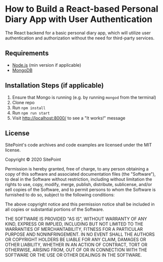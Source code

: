 # How to Build a React-based Personal Diary App with User Authentication

The React backend for a basic personal diary app, which will utilize user authentication and authorization without the need for third-party services.

## Requirements

* [Node.js](http://nodejs.org/) (min version if applicable)
* [MongoDB](https://www.mongodb.org/)

## Installation Steps (if applicable)

1. Ensure that Mongo is running (e.g. by running `mongod` from the terminal)
2. Clone repo
2. Run `npm install`
3. Run `npm run start`
4. Visit <http://localhost:8000/> to see a "It works!" message

## License

SitePoint's code archives and code examples are licensed under the MIT license.

Copyright © 2020 SitePoint

Permission is hereby granted, free of charge, to any person obtaining a copy of this software and associated documentation files (the "Software"), to deal in the Software without restriction, including without limitation the rights to use, copy, modify, merge, publish, distribute, sublicense, and/or sell copies of the Software, and to permit persons to whom the Software is furnished to do so, subject to the following conditions:

The above copyright notice and this permission notice shall be included in all copies or substantial portions of the Software.

THE SOFTWARE IS PROVIDED "AS IS", WITHOUT WARRANTY OF ANY KIND, EXPRESS OR IMPLIED, INCLUDING BUT NOT LIMITED TO THE WARRANTIES OF MERCHANTABILITY, FITNESS FOR A PARTICULAR PURPOSE AND NONINFRINGEMENT. IN NO EVENT SHALL THE AUTHORS OR COPYRIGHT HOLDERS BE LIABLE FOR ANY CLAIM, DAMAGES OR OTHER LIABILITY, WHETHER IN AN ACTION OF CONTRACT, TORT OR OTHERWISE, ARISING FROM, OUT OF OR IN CONNECTION WITH THE SOFTWARE OR THE USE OR OTHER DEALINGS IN THE SOFTWARE.

